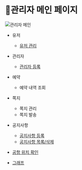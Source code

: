 # 📌관리자 메인 페이지   

![관리자 메인](https://user-images.githubusercontent.com/88878686/180452877-7880df6b-b814-49f7-ba41-53f734f65683.JPG)

* 유저
  * [유저 관리](https://github.com/Runu09/finalproject/blob/main/%EA%B5%AC%ED%98%84%EC%84%A4%EB%AA%85/%EC%9C%A0%EC%A0%80%EA%B4%80%EB%A6%AC.md)

* 관리자
  * [관리자 등록](https://github.com/Runu09/finalproject/blob/main/%EA%B5%AC%ED%98%84%EC%84%A4%EB%AA%85/%EA%B4%80%EB%A6%AC%EC%9E%90%EB%93%B1%EB%A1%9D.md)

* 예약
  * 예약 내역 조회

* 쪽지
  * 쪽지 관리
  * 쪽지 발송

* 공지사항
  * [공지사항 등록](https://github.com/Runu09/finalproject/blob/main/%EA%B5%AC%ED%98%84%EC%84%A4%EB%AA%85/%EA%B3%B5%EC%A7%80%EC%82%AC%ED%95%AD%EB%93%B1%EB%A1%9D.md)
  * [공지사항 목록/삭제](https://github.com/Runu09/finalproject/blob/main/%EA%B5%AC%ED%98%84%EC%84%A4%EB%AA%85/%EA%B3%B5%EC%A7%80%EC%82%AC%ED%95%AD%20%EB%AA%A9%EB%A1%9D&%EC%82%AD%EC%A0%9C.md)

* [공항 위치 확인](https://github.com/Runu09/finalproject/blob/main/%EA%B5%AC%ED%98%84%EC%84%A4%EB%AA%85/%EA%B3%B5%ED%95%AD%EC%9C%84%EC%B9%98.md)

* [그래프](https://github.com/Runu09/finalproject/blob/main/%EA%B5%AC%ED%98%84%EC%84%A4%EB%AA%85/%EA%B7%B8%EB%9E%98%ED%94%84.md)
